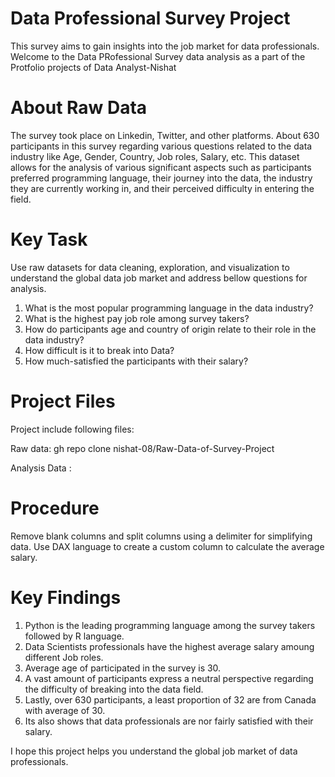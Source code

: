 # Data Professional Survey Project
This survey aims to gain insights into the job market for data professionals.
Welcome to the Data PRofessional Survey data analysis as a part of the Protfolio projects of Data Analyst-Nishat


# About Raw Data
The survey took place on Linkedin, Twitter, and other platforms. About 630 participants in this survey regarding various questions related to the data industry like Age, Gender, Country, Job roles, Salary, etc. This dataset allows for the analysis of various significant aspects such as participants preferred programming language, their journey into the data, the industry they are currently working in, and their perceived difficulty in entering the field.

# Key Task
Use raw datasets for data cleaning, exploration, and visualization to understand the global data job market and address bellow questions for analysis.

1. What is the most popular programming language in the data industry?
2. What is the highest pay job role among survey takers?
3. How do participants age and country of origin relate to their role in the data industry?
4. How difficult is it to break into Data?
5. How much-satisfied the participants with their salary?

# Project Files
Project include following files:

Raw data: gh repo clone nishat-08/Raw-Data-of-Survey-Project

Analysis Data : 

# Procedure

Remove blank columns and split columns using a delimiter for simplifying data.
Use DAX language to create a custom column to calculate the average salary.


# Key Findings

1. Python is the leading programming language among the survey takers followed by R language.
2. Data Scientists professionals have the highest average salary amoung different Job roles.
3. Average age of participated in the survey is 30.
4. A vast amount of participants express a neutral perspective regarding the difficulty of breaking into the data field.
5. Lastly, over 630 participants, a least proportion of 32 are from Canada with average of 30. 
6. Its also shows that data professionals are nor fairly satisfied with their salary.

I hope this project helps you understand the global job market of data professionals.
